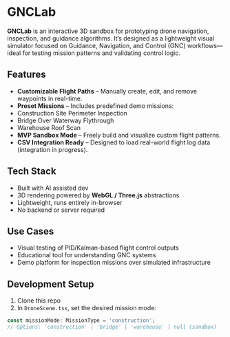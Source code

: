 # GNCLab

**GNCLab** is an interactive 3D sandbox for prototyping drone navigation, inspection, and guidance algorithms. It’s designed as a lightweight visual simulator focused on Guidance, Navigation, and Control (GNC) workflows—ideal for testing mission patterns and validating control logic.

## Features

- **Customizable Flight Paths** – Manually create, edit, and remove waypoints in real-time.
-  **Preset Missions** – Includes predefined demo missions:
  - Construction Site Perimeter Inspection
  - Bridge Over Waterway Flythrough
  - Warehouse Roof Scan
-  **MVP Sandbox Mode** – Freely build and visualize custom flight patterns.
-  **CSV Integration Ready** – Designed to load real-world flight log data (integration in progress).

##  Tech Stack

- Built with AI assisted dev
- 3D rendering powered by **WebGL / Three.js** abstractions
- Lightweight, runs entirely in-browser
- No backend or server required

##  Use Cases

- Visual testing of PID/Kalman-based flight control outputs
- Educational tool for understanding GNC systems
- Demo platform for inspection missions over simulated infrastructure

##  Development Setup

1. Clone this repo
2. In `DroneScene.tsx`, set the desired mission mode:

```ts
const missionMode: MissionType = 'construction';
// Options: 'construction' | 'bridge' | 'warehouse' | null (sandbox)
